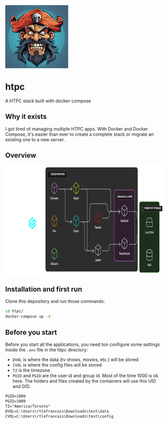 <img src="./docs/icon.png" height="200">

# htpc

A HTPC stack built with docker-compose

## Why it exists

I got tired of managing multiple HTPC apps. With Docker and Docker Compose, it's easier than ever to create a complete stack or migrate an existing one to a new server.

## Overview

<img src="./docs/diagram.png" height="350">

## Installation and first run

Clone this depository and run those commands:

```bash
cd htpc/
docker-compose up -d
```

## Before you start

Before you start all the applications, you need ton configure some settings inside the `.env` file in the htpc directory:

- `DVOL` is where the data (tv shows, movies, etc.) will be stored
- `CVOL` is where the config files will be stored
- `TZ` is the timezone
- `PUID` and `PGID` are the user id and group id. Most of the time 1000 is ok here. The folders and files created by the containers will use this UID and GID.

```
PUID=1000
PGID=1000
TZ="America/Toronto"
DVOL=C:\Users\rtlefrancois\Downloads\test\data
CVOL=C:\Users\rtlefrancois\Downloads\test\config
```
